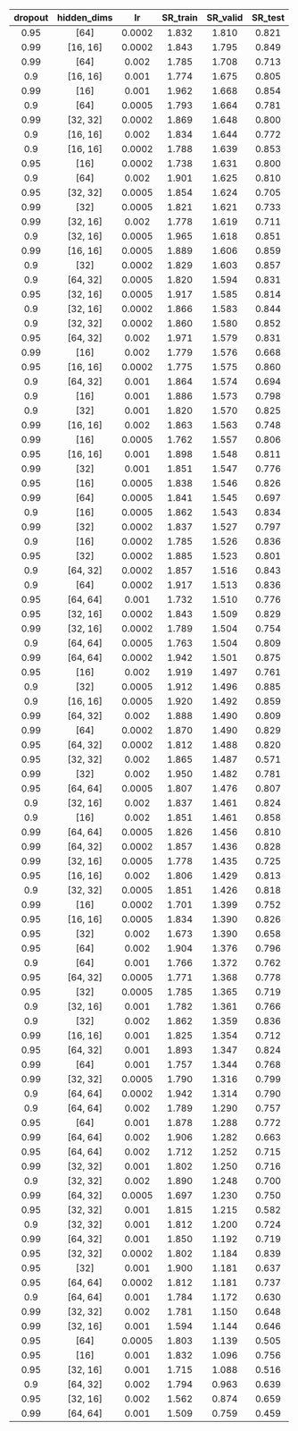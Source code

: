 | dropout | hidden_dims | lr | SR_train | SR_valid | SR_test |
|:-------:|:-----------:|:--:|:--------:|:--------:|:-------:|
| 0.95 | [64] | 0.0002 | 1.832 | 1.810 | 0.821 |
| 0.99 | [16, 16] | 0.0002 | 1.843 | 1.795 | 0.849 |
| 0.99 | [64] | 0.002 | 1.785 | 1.708 | 0.713 |
| 0.9 | [16, 16] | 0.001 | 1.774 | 1.675 | 0.805 |
| 0.99 | [16] | 0.001 | 1.962 | 1.668 | 0.854 |
| 0.9 | [64] | 0.0005 | 1.793 | 1.664 | 0.781 |
| 0.99 | [32, 32] | 0.0002 | 1.869 | 1.648 | 0.800 |
| 0.9 | [16, 16] | 0.002 | 1.834 | 1.644 | 0.772 |
| 0.9 | [16, 16] | 0.0002 | 1.788 | 1.639 | 0.853 |
| 0.95 | [16] | 0.0002 | 1.738 | 1.631 | 0.800 |
| 0.9 | [64] | 0.002 | 1.901 | 1.625 | 0.810 |
| 0.95 | [32, 32] | 0.0005 | 1.854 | 1.624 | 0.705 |
| 0.99 | [32] | 0.0005 | 1.821 | 1.621 | 0.733 |
| 0.99 | [32, 16] | 0.002 | 1.778 | 1.619 | 0.711 |
| 0.9 | [32, 16] | 0.0005 | 1.965 | 1.618 | 0.851 |
| 0.99 | [16, 16] | 0.0005 | 1.889 | 1.606 | 0.859 |
| 0.9 | [32] | 0.0002 | 1.829 | 1.603 | 0.857 |
| 0.9 | [64, 32] | 0.0005 | 1.820 | 1.594 | 0.831 |
| 0.95 | [32, 16] | 0.0005 | 1.917 | 1.585 | 0.814 |
| 0.9 | [32, 16] | 0.0002 | 1.866 | 1.583 | 0.844 |
| 0.9 | [32, 32] | 0.0002 | 1.860 | 1.580 | 0.852 |
| 0.95 | [64, 32] | 0.002 | 1.971 | 1.579 | 0.831 |
| 0.99 | [16] | 0.002 | 1.779 | 1.576 | 0.668 |
| 0.95 | [16, 16] | 0.0002 | 1.775 | 1.575 | 0.860 |
| 0.9 | [64, 32] | 0.001 | 1.864 | 1.574 | 0.694 |
| 0.9 | [16] | 0.001 | 1.886 | 1.573 | 0.798 |
| 0.9 | [32] | 0.001 | 1.820 | 1.570 | 0.825 |
| 0.99 | [16, 16] | 0.002 | 1.863 | 1.563 | 0.748 |
| 0.99 | [16] | 0.0005 | 1.762 | 1.557 | 0.806 |
| 0.95 | [16, 16] | 0.001 | 1.898 | 1.548 | 0.811 |
| 0.99 | [32] | 0.001 | 1.851 | 1.547 | 0.776 |
| 0.95 | [16] | 0.0005 | 1.838 | 1.546 | 0.826 |
| 0.99 | [64] | 0.0005 | 1.841 | 1.545 | 0.697 |
| 0.9 | [16] | 0.0005 | 1.862 | 1.543 | 0.834 |
| 0.99 | [32] | 0.0002 | 1.837 | 1.527 | 0.797 |
| 0.9 | [16] | 0.0002 | 1.785 | 1.526 | 0.836 |
| 0.95 | [32] | 0.0002 | 1.885 | 1.523 | 0.801 |
| 0.9 | [64, 32] | 0.0002 | 1.857 | 1.516 | 0.843 |
| 0.9 | [64] | 0.0002 | 1.917 | 1.513 | 0.836 |
| 0.95 | [64, 64] | 0.001 | 1.732 | 1.510 | 0.776 |
| 0.95 | [32, 16] | 0.0002 | 1.843 | 1.509 | 0.829 |
| 0.99 | [32, 16] | 0.0002 | 1.789 | 1.504 | 0.754 |
| 0.9 | [64, 64] | 0.0005 | 1.763 | 1.504 | 0.809 |
| 0.99 | [64, 64] | 0.0002 | 1.942 | 1.501 | 0.875 |
| 0.95 | [16] | 0.002 | 1.919 | 1.497 | 0.761 |
| 0.9 | [32] | 0.0005 | 1.912 | 1.496 | 0.885 |
| 0.9 | [16, 16] | 0.0005 | 1.920 | 1.492 | 0.859 |
| 0.99 | [64, 32] | 0.002 | 1.888 | 1.490 | 0.809 |
| 0.99 | [64] | 0.0002 | 1.870 | 1.490 | 0.829 |
| 0.95 | [64, 32] | 0.0002 | 1.812 | 1.488 | 0.820 |
| 0.95 | [32, 32] | 0.002 | 1.865 | 1.487 | 0.571 |
| 0.99 | [32] | 0.002 | 1.950 | 1.482 | 0.781 |
| 0.95 | [64, 64] | 0.0005 | 1.807 | 1.476 | 0.807 |
| 0.9 | [32, 16] | 0.002 | 1.837 | 1.461 | 0.824 |
| 0.9 | [16] | 0.002 | 1.851 | 1.461 | 0.858 |
| 0.99 | [64, 64] | 0.0005 | 1.826 | 1.456 | 0.810 |
| 0.99 | [64, 32] | 0.0002 | 1.857 | 1.436 | 0.828 |
| 0.99 | [32, 16] | 0.0005 | 1.778 | 1.435 | 0.725 |
| 0.95 | [16, 16] | 0.002 | 1.806 | 1.429 | 0.813 |
| 0.9 | [32, 32] | 0.0005 | 1.851 | 1.426 | 0.818 |
| 0.99 | [16] | 0.0002 | 1.701 | 1.399 | 0.752 |
| 0.95 | [16, 16] | 0.0005 | 1.834 | 1.390 | 0.826 |
| 0.95 | [32] | 0.002 | 1.673 | 1.390 | 0.658 |
| 0.95 | [64] | 0.002 | 1.904 | 1.376 | 0.796 |
| 0.9 | [64] | 0.001 | 1.766 | 1.372 | 0.762 |
| 0.95 | [64, 32] | 0.0005 | 1.771 | 1.368 | 0.778 |
| 0.95 | [32] | 0.0005 | 1.785 | 1.365 | 0.719 |
| 0.9 | [32, 16] | 0.001 | 1.782 | 1.361 | 0.766 |
| 0.9 | [32] | 0.002 | 1.862 | 1.359 | 0.836 |
| 0.99 | [16, 16] | 0.001 | 1.825 | 1.354 | 0.712 |
| 0.95 | [64, 32] | 0.001 | 1.893 | 1.347 | 0.824 |
| 0.99 | [64] | 0.001 | 1.757 | 1.344 | 0.768 |
| 0.99 | [32, 32] | 0.0005 | 1.790 | 1.316 | 0.799 |
| 0.9 | [64, 64] | 0.0002 | 1.942 | 1.314 | 0.790 |
| 0.9 | [64, 64] | 0.002 | 1.789 | 1.290 | 0.757 |
| 0.95 | [64] | 0.001 | 1.878 | 1.288 | 0.772 |
| 0.99 | [64, 64] | 0.002 | 1.906 | 1.282 | 0.663 |
| 0.95 | [64, 64] | 0.002 | 1.712 | 1.252 | 0.715 |
| 0.99 | [32, 32] | 0.001 | 1.802 | 1.250 | 0.716 |
| 0.9 | [32, 32] | 0.002 | 1.890 | 1.248 | 0.700 |
| 0.99 | [64, 32] | 0.0005 | 1.697 | 1.230 | 0.750 |
| 0.95 | [32, 32] | 0.001 | 1.815 | 1.215 | 0.582 |
| 0.9 | [32, 32] | 0.001 | 1.812 | 1.200 | 0.724 |
| 0.99 | [64, 32] | 0.001 | 1.850 | 1.192 | 0.719 |
| 0.95 | [32, 32] | 0.0002 | 1.802 | 1.184 | 0.839 |
| 0.95 | [32] | 0.001 | 1.900 | 1.181 | 0.637 |
| 0.95 | [64, 64] | 0.0002 | 1.812 | 1.181 | 0.737 |
| 0.9 | [64, 64] | 0.001 | 1.784 | 1.172 | 0.630 |
| 0.99 | [32, 32] | 0.002 | 1.781 | 1.150 | 0.648 |
| 0.99 | [32, 16] | 0.001 | 1.594 | 1.144 | 0.646 |
| 0.95 | [64] | 0.0005 | 1.803 | 1.139 | 0.505 |
| 0.95 | [16] | 0.001 | 1.832 | 1.096 | 0.756 |
| 0.95 | [32, 16] | 0.001 | 1.715 | 1.088 | 0.516 |
| 0.9 | [64, 32] | 0.002 | 1.794 | 0.963 | 0.639 |
| 0.95 | [32, 16] | 0.002 | 1.562 | 0.874 | 0.659 |
| 0.99 | [64, 64] | 0.001 | 1.509 | 0.759 | 0.459 |
